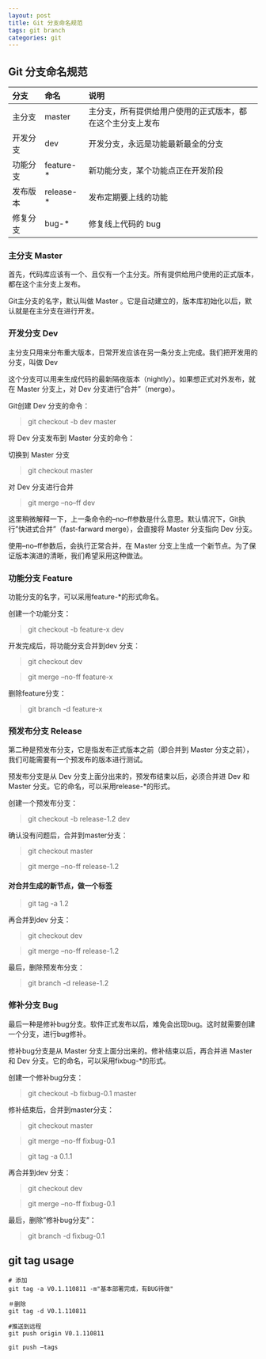```yaml
---
layout: post
title: Git 分支命名规范
tags: git branch
categories: git
---
```


## Git 分支命名规范　

|分支|命名|说明|
|:-----  |:-------|:----- |
|主分支 | master | 主分支，所有提供给用户使用的正式版本，都在这个主分支上发布|
|开发分支 | dev | 开发分支，永远是功能最新最全的分支|
|功能分支 | feature-* | 新功能分支，某个功能点正在开发阶段|
|发布版本 | release-* | 发布定期要上线的功能|
|修复分支  | bug-* | 修复线上代码的 bug|


### 主分支  Master
首先，代码库应该有一个、且仅有一个主分支。所有提供给用户使用的正式版本，都在这个主分支上发布。

Git主分支的名字，默认叫做 Master 。它是自动建立的，版本库初始化以后，默认就是在主分支在进行开发。

### 开发分支 Dev

主分支只用来分布重大版本，日常开发应该在另一条分支上完成。我们把开发用的分支，叫做  Dev

这个分支可以用来生成代码的最新隔夜版本（nightly）。如果想正式对外发布，就在 Master 分支上，对 Dev 分支进行”合并”（merge）。

Git创建 Dev 分支的命令：

>git checkout -b dev  master

将 Dev 分支发布到 Master 分支的命令：

切换到 Master 分支

>git checkout master

对 Dev 分支进行合并

>git merge –no–ff dev

这里稍微解释一下，上一条命令的–no–ff参数是什么意思。默认情况下，Git执行”快进式合并”（fast-farward merge），会直接将 Master 分支指向 Dev 分支。

使用–no–ff参数后，会执行正常合并，在 Master 分支上生成一个新节点。为了保证版本演进的清晰，我们希望采用这种做法。


### 功能分支 Feature

功能分支的名字，可以采用feature-*的形式命名。

创建一个功能分支：

>git checkout -b feature-x dev

开发完成后，将功能分支合并到dev 分支：

>git checkout dev

>git merge –no-ff feature-x

删除feature分支：

>git branch -d feature-x

### 预发布分支 Release

第二种是预发布分支，它是指发布正式版本之前（即合并到 Master 分支之前），我们可能需要有一个预发布的版本进行测试。

预发布分支是从 Dev 分支上面分出来的，预发布结束以后，必须合并进 Dev 和 Master 分支。它的命名，可以采用release-*的形式。

创建一个预发布分支：

>git checkout -b release-1.2 dev

确认没有问题后，合并到master分支：

>git checkout master

>git merge –no-ff release-1.2

#### 对合并生成的新节点，做一个标签

>git tag -a 1.2

再合并到dev 分支：

>git checkout dev

>git merge –no-ff release-1.2

最后，删除预发布分支：

>git branch -d release-1.2


### 修补分支 Bug

最后一种是修补bug分支。软件正式发布以后，难免会出现bug。这时就需要创建一个分支，进行bug修补。

修补bug分支是从 Master 分支上面分出来的。修补结束以后，再合并进 Master 和 Dev 分支。它的命名，可以采用fixbug-*的形式。

创建一个修补bug分支：

>git checkout -b fixbug-0.1 master

修补结束后，合并到master分支：

>git checkout master

>git merge –no-ff fixbug-0.1

>git tag -a 0.1.1

再合并到dev 分支：

>git checkout dev

>git merge –no-ff fixbug-0.1

最后，删除”修补bug分支”：

>git branch -d fixbug-0.1





## git tag usage

```
# 添加
git tag -a V0.1.110811 -m"基本部署完成，有BUG待做"

＃删除
git tag -d V0.1.110811

#推送到远程
git push origin V0.1.110811

git push –tags
```
